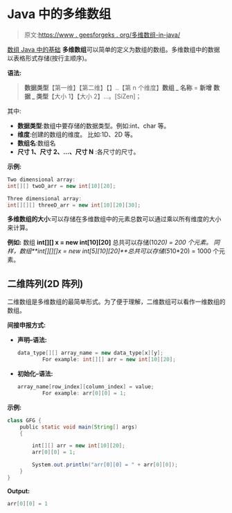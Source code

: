# Java 中的多维数组

> 原文:[https://www . geesforgeks . org/多维数组-in-java/](https://www.geeksforgeeks.org/multidimensional-arrays-in-java/)

[数组 Java 中的基础](https://www.geeksforgeeks.org/arrays-in-java/)
**多维数组**可以简单的定义为数组的数组。多维数组中的数据以表格形式存储(按行主顺序)。

**语法:**

> **数据类型**【第一维】【第二维】【】..【第 n 个维度】**数组 _ 名称** = **新增** **数据 _ 类型**【大小 1】【大小 2】…。[SiZen]；

其中:

*   **数据类型**:数组中要存储的数据类型。例如:int、char 等。
*   **维度**:创建的数组的维度。
    比如:1D、2D 等。
*   **数组名**:数组名
*   **尺寸 1、尺寸 2、…、尺寸 N** :各尺寸的尺寸。

**示例:**

```java
Two dimensional array:
int[][] twoD_arr = new int[10][20];

Three dimensional array:
int[][][] threeD_arr = new int[10][20][30];

```

**多维数组的大小**:可以存储在多维数组中的元素总数可以通过乘以所有维度的大小来计算。

**例如:**
数组 **int[][] x = new int[10][20]** 总共可以存储(10*20) = 200 个元素。
同样，数组**int[][][]x = new int[5][10][20]**总共可以存储(5*10*20) = 1000 个元素。

## 二维阵列(2D 阵列)

二维数组是多维数组的最简单形式。为了便于理解，二维数组可以看作一维数组的数组。

**间接申报方式:**

*   **声明–语法:**

    ```java
    data_type[][] array_name = new data_type[x][y];
            For example: int[][] arr = new int[10][20];

    ```

*   **初始化–语法:**

    ```java
    array_name[row_index][column_index] = value;
            For example: arr[0][0] = 1;

    ```

**示例:**

```java
class GFG {
    public static void main(String[] args)
    {

        int[][] arr = new int[10][20];
        arr[0][0] = 1;

        System.out.println("arr[0][0] = " + arr[0][0]);
    }
}
```

**Output:**

```java
arr[0][0] = 1

```